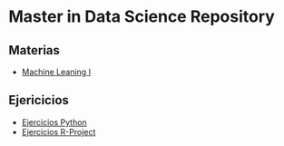 # Master in Data Science Repository

## Materias

* [Machine Leaning I](/MachineLearning/Directorio.md)

## Ejericicios

* [Ejercicios Python](/PythonExercises/Directorio.md)
* [Ejercicios R-Project](/RExercises/Directorio.md)